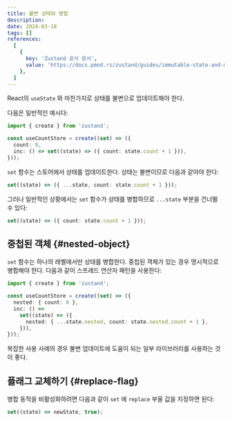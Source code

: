 ```yaml
---
title: 불변 상태와 병합
description:
date: 2024-03-18
tags: []
references:
  [
    {
      key: 'Zustand 공식 문서',
      value: 'https://docs.pmnd.rs/zustand/guides/immutable-state-and-merging',
    },
  ]
---
```


React의 `useState` 와 마찬가지로 상태를 불변으로 업데이트해야 한다.

다음은 일반적인 예시다:

```ts
import { create } from 'zustand';

const useCountStore = create((set) => ({
  count: 0,
  inc: () => set((state) => ({ count: state.count + 1 })),
}));
```

`set` 함수는 스토어에서 상태를 업데이트한다. 상태는 불변이므로 다음과 같아야 한다:

```ts
set((state) => ({ ...state, count: state.count + 1 }));
```

그러나 일반적인 상황에서는 `set` 함수가 상태를 병합하므로 `...state` 부분을 건너뛸 수 있다:

```ts
set((state) => ({ count: state.count + 1 }));
```

## 중첩된 객체 {#nested-object}

`set` 함수는 하나의 레벨에서만 상태를 병합한다. 중첩된 객체가 있는 경우 명시적으로 병합해야 한다. 다음과 같이 스프레드 연산자 패턴을 사용한다:

```ts
import { create } from 'zustand';

const useCountStore = create((set) => ({
  nested: { count: 0 },
  inc: () =>
    set((state) => ({
      nested: { ...state.nested, count: state.nested.count + 1 },
    })),
}));
```

복잡한 사용 사례의 경우 불변 업데이트에 도움이 되는 일부 라이브러리를 사용하는 것이 좋다.

## 플래그 교체하기 {#replace-flag}

병합 동작을 비활성화하려면 다음과 같이 `set` 에 `replace` 부울 값을 지정하면 된다:

```ts
set((state) => newState, true);
```

